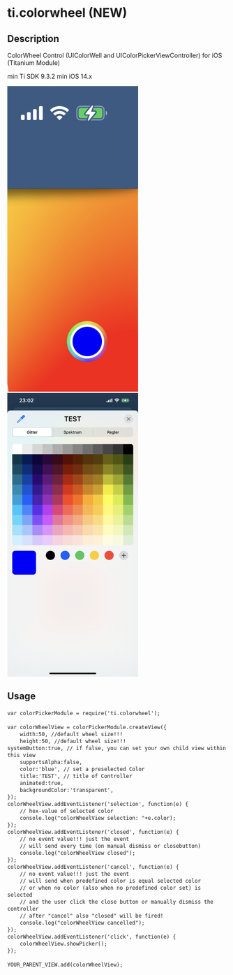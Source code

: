 # ti.colorwheel (NEW)

## Description

ColorWheel Control (UIColorWell and UIColorPickerViewController) for iOS (Titanium Module) 

min Ti SDK 9.3.2
min iOS 14.x


<img src="./exampl1.png" alt="Example (iOS)" width="300" />
<img src="./example2.png" alt="Example (iOS)" width="300" />



## Usage

	var colorPickerModule = require('ti.colorwheel');

	var colorWheelView = colorPickerModule.createView({
        width:50, //default wheel size!!!
        height:50, //default wheel size!!!
	systemButton:true, // if false, you can set your own child view within this view
        supportsAlpha:false,
        color:'blue', // set a preselected Color
        title:'TEST', // title of Controller
        animated:true,
        backgroundColor:'transparent',
    });
    colorWheelView.addEventListener('selection', function(e) {
		// hex-value of selected color
        console.log("colorWheelView selection: "+e.color);
    });
    colorWheelView.addEventListener('closed', function(e) {
        // no event value!!! just the event
        // will send every time (on manual dismiss or closebutton)
        console.log("colorWheelView closed");
    });
    colorWheelView.addEventListener('cancel', function(e) {
        // no event value!!! just the event
        // will send when predefined color is equal selected color
        // or when no color (also when no predefined color set) is selected
        // and the user click the close button or manually dismiss the controller
        // after "cancel" also "closed" will be fired!
        console.log("colorWheelView cancelled");
    });
    colorWheelView.addEventListener('click', function(e) {
        colorWheelView.showPicker();
    });

	YOUR_PARENT_VIEW.add(colorWheelView);
